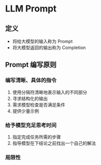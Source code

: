 LLM Prompt
==========

## 定义
+ 将给大模型的输入称为 Prompt
+ 将大模型返回的输出称为 Completion

## Prompt 编写原则

### 编写清晰、具体的指令

1. 使用分隔符清晰地表示输入的不同部分
2. 寻求结构化的输出
3. 需求模型检查是否满足条件
4. 提供少量示例

### 给予模型充足思考时间
1. 指定完成任务所需的步骤
2. 指导模型在下结论之前找出一个自己的解法

### 局限性
   
